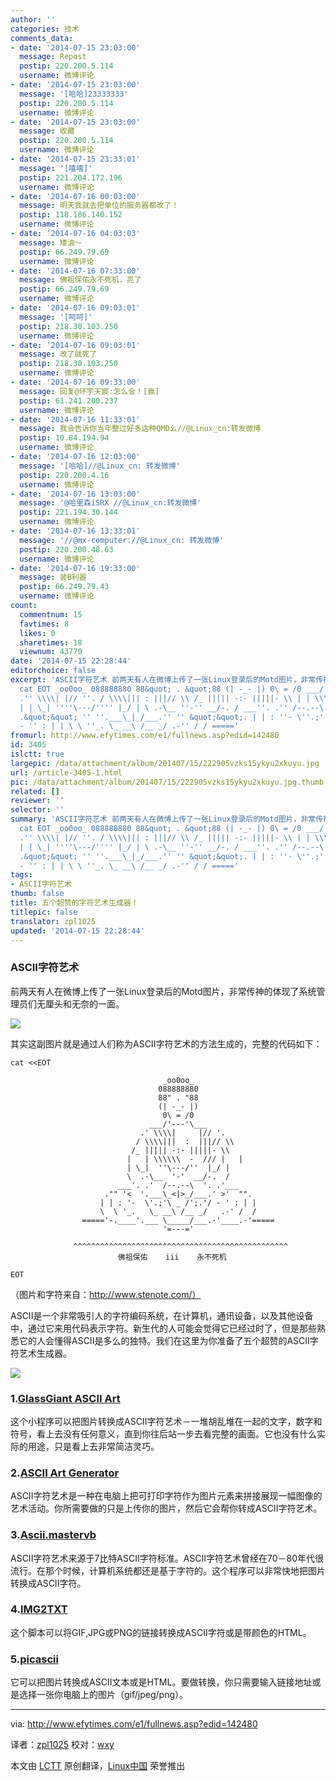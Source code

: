 ```yaml
---
author: ''
categories: 技术
comments_data:
- date: '2014-07-15 23:03:00'
  message: Repost
  postip: 220.200.5.114
  username: 微博评论
- date: '2014-07-15 23:03:00'
  message: '[哈哈]23333333'
  postip: 220.200.5.114
  username: 微博评论
- date: '2014-07-15 23:03:00'
  message: 收藏
  postip: 220.200.5.114
  username: 微博评论
- date: '2014-07-15 23:33:01'
  message: '[嘻嘻]'
  postip: 221.204.172.196
  username: 微博评论
- date: '2014-07-16 00:03:00'
  message: 明天我就去把单位的服务器都改了！
  postip: 118.186.140.152
  username: 微博评论
- date: '2014-07-16 04:03:03'
  message: 矮油～
  postip: 66.249.79.69
  username: 微博评论
- date: '2014-07-16 07:33:00'
  message: 佛祖保佑永不死机，亮了
  postip: 66.249.79.69
  username: 微博评论
- date: '2014-07-16 09:03:01'
  message: '[呵呵]'
  postip: 218.30.103.250
  username: 微博评论
- date: '2014-07-16 09:03:01'
  message: 改了就死了
  postip: 218.30.103.250
  username: 微博评论
- date: '2014-07-16 09:33:00'
  message: 回复@环宇天宸:怎么会！[衰]
  postip: 61.241.200.237
  username: 微博评论
- date: '2014-07-16 11:33:01'
  message: 我会告诉你当年整过好多这种QMD么//@Linux_cn:转发微博
  postip: 10.84.194.94
  username: 微博评论
- date: '2014-07-16 12:03:00'
  message: '[哈哈]//@Linux_cn: 转发微博'
  postip: 220.200.4.16
  username: 微博评论
- date: '2014-07-16 13:03:00'
  message: '@哈里森iSRX //@Linux_cn:转发微博'
  postip: 221.194.30.144
  username: 微博评论
- date: '2014-07-16 13:33:01'
  message: '//@mx-computer://@Linux_cn: 转发微博'
  postip: 220.200.48.63
  username: 微博评论
- date: '2014-07-16 19:33:00'
  message: 装B利器
  postip: 66.249.79.43
  username: 微博评论
count:
  commentnum: 15
  favtimes: 8
  likes: 0
  sharetimes: 18
  viewnum: 43770
date: '2014-07-15 22:28:44'
editorchoice: false
excerpt: 'ASCII字符艺术 前两天有人在微博上传了一张Linux登录后的Motd图片，非常传神的体现了系统管理员们无厘头和无奈的一面。  其实这副图片就是通过人们称为ASCII字符艺术的方法生成的，完整的代码如下：
  cat EOT _oo0oo_ 088888880 88&quot; . &quot;88 (| -_- |) 0\ = /0 ___/''---''\___
  .'' \\\\| |// ''. / \\\\||| : |||// \\ /_ ||||| -:- |||||- \\ | | \\\\\\ - /// |
  | | \_| ''''\---/'''' |_/ | \ .-\__ ''-'' __/-. / ___''. .'' /--.--\ ''. .''___
  .&quot;&quot; '' ''.___\_|_/___.'' '' &quot;&quot;. | | : ''- \''.;''\ _ /'';.''/
  - '' : | | \ \ ''_. \_ __\ /__ _/ .-'' / / ====='
fromurl: http://www.efytimes.com/e1/fullnews.asp?edid=142480
id: 3405
islctt: true
largepic: /data/attachment/album/201407/15/222905vzks15ykyu2xkuyu.jpg
url: /article-3405-1.html
pic: /data/attachment/album/201407/15/222905vzks15ykyu2xkuyu.jpg.thumb.jpg
related: []
reviewer: ''
selector: ''
summary: 'ASCII字符艺术 前两天有人在微博上传了一张Linux登录后的Motd图片，非常传神的体现了系统管理员们无厘头和无奈的一面。  其实这副图片就是通过人们称为ASCII字符艺术的方法生成的，完整的代码如下：
  cat EOT _oo0oo_ 088888880 88&quot; . &quot;88 (| -_- |) 0\ = /0 ___/''---''\___
  .'' \\\\| |// ''. / \\\\||| : |||// \\ /_ ||||| -:- |||||- \\ | | \\\\\\ - /// |
  | | \_| ''''\---/'''' |_/ | \ .-\__ ''-'' __/-. / ___''. .'' /--.--\ ''. .''___
  .&quot;&quot; '' ''.___\_|_/___.'' '' &quot;&quot;. | | : ''- \''.;''\ _ /'';.''/
  - '' : | | \ \ ''_. \_ __\ /__ _/ .-'' / / ====='
tags:
- ASCII字符艺术
thumb: false
title: 五个超赞的字符艺术生成器！
titlepic: false
translator: zpl1025
updated: '2014-07-15 22:28:44'
---
```


### ASCII字符艺术


前两天有人在微博上传了一张Linux登录后的Motd图片，非常传神的体现了系统管理员们无厘头和无奈的一面。


![](/data/attachment/album/201407/15/222905vzks15ykyu2xkuyu.jpg)


其实这副图片就是通过人们称为ASCII字符艺术的方法生成的，完整的代码如下：



```
cat <<EOT
 
                                  _oo0oo_
                                 088888880
                                 88" . "88
                                 (| -_- |)
                                  0\ = /0
                               ___/'---'\___
                             .' \\\\|     |// '.
                            / \\\\|||  :  |||// \\
                           /_ ||||| -:- |||||- \\
                          |   | \\\\\\  -  /// |   |
                          | \_|  ''\---/''  |_/ |
                          \  .-\__  '-'  __/-.  /
                        ___'. .'  /--.--\  '. .'___
                     ."" '<  '.___\_<|>_/___.' >'  "".
                    | | : '-  \'.;'\ _ /';.'/ - ' : | |
                    \  \ '_.   \_ __\ /__ _/   .-' /  /
                ====='-.____'.___ \_____/___.-'____.-'=====
                                  '=---='
 
              ^^^^^^^^^^^^^^^^^^^^^^^^^^^^^^^^^^^^^^^^^^^^^^^^
                        佛祖保佑    iii    永不死机
 
EOT
```

 


（图片和字符来自：http://www.stenote.com/）


ASCII是一个非常吸引人的字符编码系统，在计算机，通讯设备，以及其他设备中，通过它来用代码表示字符。新生代的人可能会觉得它已经过时了，但是那些熟悉它的人会懂得ASCII是多么的独特。我们在这里为你准备了五个超赞的ASCII字符艺术生成器。


![](/data/attachment/album/201407/15/222909q62wjh2u5w0xwz65.jpg)


### 1.[GlassGiant ASCII Art](http://glassgiant.com/ascii/)


这个小程序可以把图片转换成ASCII字符艺术－一堆胡乱堆在一起的文字，数字和符号，看上去没有任何意义，直到你往后站一步去看完整的画面。它也没有什么实际的用途，只是看上去非常简洁灵巧。


### 2.[ASCII Art Generator](http://www.ascii-art-generator.org/)


ASCII字符艺术是一种在电脑上把可打印字符作为图片元素来拼接展现一幅图像的艺术活动。你所需要做的只是上传你的图片，然后它会帮你转成ASCII字符艺术。


### 3.[Ascii.mastervb](http://ascii.mastervb.net/)


ASCII字符艺术来源于7比特ASCII字符标准。ASCII字符艺术曾经在70－80年代很流行。在那个时候，计算机系统都还是基于字符的。这个程序可以非常快地把图片转换成ASCII字符。


### 4.[IMG2TXT](http://www.degraeve.com/img2txt.php)


这个脚本可以将GIF,JPG或PNG的链接转换成ASCII字符或是带颜色的HTML。


### 5.[picascii](http://picascii.com/)


它可以把图片转换成ASCII文本或是HTML。要做转换，你只需要输入链接地址或是选择一张你电脑上的图片（gif/jpeg/png）。




---


via: <http://www.efytimes.com/e1/fullnews.asp?edid=142480>


译者：[zpl1025](https://github.com/zpl1025) 校对：[wxy](https://github.com/wxy)


本文由 [LCTT](https://github.com/LCTT/TranslateProject) 原创翻译，[Linux中国](http://linux.cn/) 荣誉推出